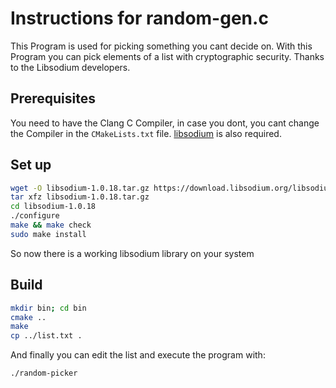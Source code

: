 # Instructions for random-gen.c

This Program is used for picking something you cant decide on.
With this Program you can pick elements of a list with cryptographic security.
Thanks to the Libsodium developers.

## Prerequisites

You need to have the Clang C Compiler, in case you dont, you cant change the Compiler in the `CMakeLists.txt` file. 
[libsodium](https://libsodium.org) is also required.

## Set up 

```bash
wget -O libsodium-1.0.18.tar.gz https://download.libsodium.org/libsodium/releases/libsodium-1.0.18.tar.gz
tar xfz libsodium-1.0.18.tar.gz
cd libsodium-1.0.18
./configure
make && make check
sudo make install
```

So now there is a working libsodium library on your system

## Build

```bash
mkdir bin; cd bin
cmake ..
make
cp ../list.txt .
```

And finally you can edit the list and execute the program with:
```bash
./random-picker
```

